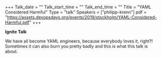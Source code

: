 +++
Talk_date = ""
Talk_start_time = ""
Talk_end_time = ""
Title = "YAML Considered Harmful"
Type = "talk"
Speakers = ["philipp-krenn"]
pdf = "https://assets.devopsdays.org/events/2019/stockholm/YAML-Considered-Harmful.pdf"
+++

**Ignite Talk**

We have all become YAML engineers, because everybody loves it, right?! Sometimes it can also burn you pretty badly and this is what this talk is about.
